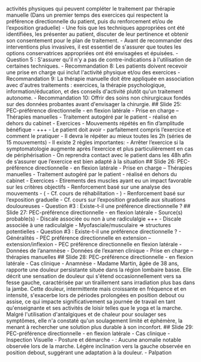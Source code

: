activités physiques qui peuvent compléter le traitement par thérapie manuelle (Dans un premier temps des exercices qui respectent la préférence directionnelle du patient, puis du renforcement et/ou de l’exposition graduelle) - Une fois que les techniques appropriées ont été identifiées, les présenter au patient, discuter de leur pertinence et obtenir son consentement pour le plan de traitement. - Avant de recommander des interventions plus invasives, il est essentiel de s'assurer que toutes les options conservatrices appropriées ont été envisagées et épuisées. - Question 5 : S'assurer qu'il n'y a pas de contre-indications à l'utilisation de certaines techniques. - Recommandation 8: Les patients doivent recevoir une prise en charge qui inclut l'activité physique et/ou des exercices - Recommandation 9: La thérapie manuelle doit être appliquée en association avec d'autres traitements : exercices, la thérapie psychologique, information/éducation, et des conseils d'activité plutôt qu'un traitement autonome. - Recommandation 10: Offrir des soins non chirurgicaux fondés sur des données probantes avant d'envisager la chirurgie. ## Slide 25: PEC-préférence directionnelle - en flexion latérale - Prise en charge – Thérapies manuelles - Traitement autogéré par le patient - réalisé en dehors du cabinet - Exercices - Mouvements répétés en fin d’amplitude bénéfique - +++ - Le patient doit avoir - parfaitement compris l’exercice et comment le pratiquer - Il devra le répéter au mieux toutes les 2h (séries de 15 mouvements) - Il existe 2 règles importantes: - Arrêter l’exercice si la symptomatologie augmente après l’exercice et plus particulièrement en cas de périphérisation - On reprendra contact avec le patient dans les 48h afin de s’assurer que l’exercice est bien adapté à la situation ## Slide 26: PEC-préférence directionnelle - en flexion latérale - Prise en charge – Thérapies manuelles - Traitement autogéré par le patient - réalisé en dehors du cabinet - Exercices - Etirements des muscles ayant eu un impact favorable sur les critères objectifs - Renforcement basé sur une analyse des mouvements - ( - Cf. cours de réhabilitation - ) - Renforcement basé sur l’exposition graduelle - Cf. cours sur l’exposition graduelle aux situations douloureuses - Question #3 : Existe-t-il une préférence directionnelle ? ## Slide 27: PEC-préférence directionnelle - en flexion latérale - Source(s) probable(s) - Discale associée ou non à une radiculalgie +++ - Discale associée à une radiculalgie - Myofasciale/musculaire => structures potentielles - Question #3 : Existe-t-il une préférence directionnelle ? - Généralités - PEC préférence directionnelle en extension – extension/inflexion - PEC préférence directionnelle en flexion latérale - Données de l’anamnèse - Données de l’examen clinique - Prise en charge – thérapies manuelles ## Slide 28: PEC-préférence directionnelle - en flexion latérale - Cas clinique - Anamnèse - Madame Martin, âgée de 38 ans, rapporte une douleur persistante située dans la région lombaire basse. Elle décrit une sensation de douleur qui s'étend occasionnellement vers sa fesse gauche, caractérisée par un tiraillement sans irradiation plus bas dans la jambe. Cette douleur, intermittente mais croissante en fréquence et en intensité, s'exacerbe lors de périodes prolongées en position debout ou assise, ce qui impacte significativement sa journée de travail en tant qu'enseignante et ses activités de loisir telles que le yoga et la marche. Malgré l'utilisation d'antalgiques et de chaleur pour soulager ses symptômes, elle n'a constaté qu'un soulagement limité et éphémère, la menant à rechercher une solution plus durable à son inconfort. ## Slide 29: PEC-préférence directionnelle - en flexion latérale - Cas clinique - Inspection Visuelle - Posture et démarche - : Aucune anomalie notable observée lors de la marche. Légère inclination vers la gauche observée en position debout, suggérant une adaptation à la douleur. - Palpation